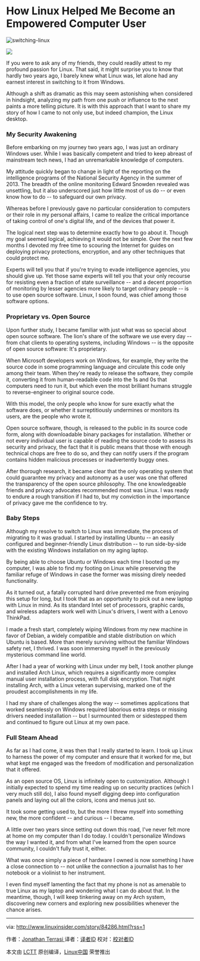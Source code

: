 How Linux Helped Me Become an Empowered Computer User
============================================================

 ![switching-linux](http://www.linuxinsider.com/article_images/story_graphics_xlarge/xl-2016-linux-1.jpg) 

 ![](http://www.linuxinsider.com/images/2015/image-credit-adobe-stock_130x15.gif) 

If you were to ask any of my friends, they could readily attest to my profound passion for Linux. That said, it might surprise you to know that hardly two years ago, I barely knew what Linux was, let alone had any earnest interest in switching to it from Windows.

Although a shift as dramatic as this may seem astonishing when considered in hindsight, analyzing my path from one push or influence to the next paints a more telling picture. It is with this approach that I want to share my story of how I came to not only use, but indeed champion, the Linux desktop.

### My Security Awakening

Before embarking on my journey two years ago, I was just an ordinary Windows user. While I was basically competent and tried to keep abreast of mainstream tech news, I had an unremarkable knowledge of computers.

My attitude quickly began to change in light of the reporting on the intelligence programs of the National Security Agency in the summer of 2013\. The breadth of the online monitoring Edward Snowden revealed was unsettling, but it also underscored just how little most of us do -- or even know how to do -- to safeguard our own privacy.

Whereas before I previously gave no particular consideration to computers or their role in my personal affairs, I came to realize the critical importance of taking control of one's digital life, and of the devices that power it.

The logical next step was to determine exactly how to go about it. Though my goal seemed logical, achieving it would not be simple. Over the next few months I devoted my free time to scouring the Internet for guides on deploying privacy protections, encryption, and any other techniques that could protect me.

Experts will tell you that if you're trying to evade intelligence agencies, you should give up. Yet those same experts will tell you that your only recourse for resisting even a fraction of state surveillance -- and a decent proportion of monitoring by lesser agencies more likely to target ordinary people -- is to use open source software. Linux, I soon found, was chief among those software options.

### Proprietary vs. Open Source

Upon further study, I became familiar with just what was so special about open source software. The lion's share of the software we use every day -- from chat clients to operating systems, including Windows -- is the opposite of open source software: It's proprietary.

When Microsoft developers work on Windows, for example, they write the source code in some programming language and circulate this code only among their team. When they're ready to release the software, they compile it, converting it from human-readable code into the 1s and 0s that computers need to run it, but which even the most brilliant humans struggle to reverse-engineer to original source code.

With this model, the only people who know for sure exactly what the software does, or whether it surreptitiously undermines or monitors its users, are the people who wrote it.

Open source software, though, is released to the public in its source code form, along with downloadable binary packages for installation. Whether or not every individual user is capable of reading the source code to assess its security and privacy, the fact that it is public means that those with enough technical chops are free to do so, and they can notify users if the program contains hidden malicious processes or inadvertently buggy ones.

After thorough research, it became clear that the only operating system that could guarantee my privacy and autonomy as a user was one that offered the transparency of the open source philosophy. The one knowledgeable friends and privacy advocates recommended most was Linux. I was ready to endure a rough transition if I had to, but my conviction in the importance of privacy gave me the confidence to try.

### Baby Steps

Although my resolve to switch to Linux was immediate, the process of migrating to it was gradual. I started by installing Ubuntu -- an easily configured and beginner-friendly Linux distribution -- to run side-by-side with the existing Windows installation on my aging laptop.

By being able to choose Ubuntu or Windows each time I booted up my computer, I was able to find my footing on Linux while preserving the familiar refuge of Windows in case the former was missing direly needed functionality.

As it turned out, a fatally corrupted hard drive prevented me from enjoying this setup for long, but I took that as an opportunity to pick out a new laptop with Linux in mind. As its standard Intel set of processors, graphic cards, and wireless adapters work well with Linux's drivers, I went with a Lenovo ThinkPad.

I made a fresh start, completely wiping Windows from my new machine in favor of Debian, a widely compatible and stable distribution on which Ubuntu is based. More than merely surviving without the familiar Windows safety net, I thrived. I was soon immersing myself in the previously mysterious command line world.

After I had a year of working with Linux under my belt, I took another plunge and installed Arch Linux, which requires a significantly more complex manual user installation process, with full disk encryption. That night installing Arch, with a Linux veteran supervising, marked one of the proudest accomplishments in my life.

I had my share of challenges along the way -- sometimes applications that worked seamlessly on Windows required laborious extra steps or missing drivers needed installation -- but I surmounted them or sidestepped them and continued to figure out Linux at my own pace.

### Full Steam Ahead

As far as I had come, it was then that I really started to learn. I took up Linux to harness the power of my computer and ensure that it worked for me, but what kept me engaged was the freedom of modification and personalization that it offered.

As an open source OS, Linux is infinitely open to customization. Although I initially expected to spend my time reading up on security practices (which I very much still do), I also found myself digging deep into configuration panels and laying out all the colors, icons and menus just so.

It took some getting used to, but the more I threw myself into something new, the more confident -- and curious -- I became.

A little over two years since setting out down this road, I've never felt more at home on my computer than I do today. I couldn't personalize Windows the way I wanted it, and from what I've learned from the open source community, I couldn't fully trust it, either.

What was once simply a piece of hardware I owned is now something I have a close connection to -- not unlike the connection a journalist has to her notebook or a violinist to her instrument.

I even find myself lamenting the fact that my phone is not as amenable to true Linux as my laptop and wondering what I can do about that. In the meantime, though, I will keep tinkering away on my Arch system, discovering new corners and exploring new possibilities whenever the chance arises.

--------------------------------------------------------------------------------

via: http://www.linuxinsider.com/story/84286.html?rss=1

作者：[Jonathan Terrasi ][a]
译者：[译者ID](https://github.com/译者ID)
校对：[校对者ID](https://github.com/校对者ID)

本文由 [LCTT](https://github.com/LCTT/TranslateProject) 原创编译，[Linux中国](https://linux.cn/) 荣誉推出

[a]:http://www.linkedin.com/company/ect-news-network
[1]:http://www.linuxinsider.com/story/84286.html?rss=1#
[2]:http://www.linuxinsider.com/perl/mailit/?id=84286
